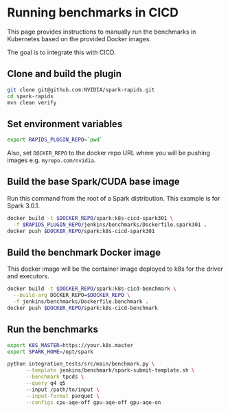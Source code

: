 # Running benchmarks in CICD

This page provides instructions to manually run the benchmarks in Kubernetes based on the provided
Docker images.

The goal is to integrate this with CICD.

## Clone and build the plugin

```bash
git clone git@github.com:NVIDIA/spark-rapids.git
cd spark-rapids
mvn clean verify
```

## Set environment variables

```bash
export RAPIDS_PLUGIN_REPO=`pwd`
```

Also, set `DOCKER_REPO` to the docker repo URL where you will be pushing images e.g. `myrepo.com/nvidia`.

## Build the base Spark/CUDA base image

Run this command from the root of a Spark distribution. This example is for Spark 3.0.1.

```bash
docker build -t $DOCKER_REPO/spark:k8s-cicd-spark301 \
  -f $RAPIDS_PLUGIN_REPO/jenkins/benchmarks/Dockerfile.spark301 .
docker push $DOCKER_REPO/spark:k8s-cicd-spark301
```

## Build the benchmark Docker image

This docker image will be the container image deployed to k8s for the driver and executors.

```bash
docker build -t $DOCKER_REPO/spark:k8s-cicd-benchmark \
  --build-arg DOCKER_REPO=$DOCKER_REPO \
  -f jenkins/benchmarks/Dockerfile.benchmark .
docker push $DOCKER_REPO/spark:k8s-cicd-benchmark
```

## Run the benchmarks

```bash
export K8S_MASTER=https://your.k8s.master
export SPARK_HOME=/opt/spark

python integration_tests/src/main/benchmark.py \
      --template jenkins/benchmark/spark-submit-template.sh \
      --benchmark tpcds \
      --query q4 q5
      --input /path/to/input \
      --input-format parquet \
      --configs cpu-aqe-off gpu-aqe-off gpu-aqe-on
```




